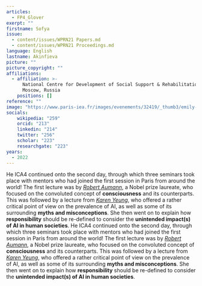```yaml
---
articles:
  - FP4_Glover
exerpt: ""
firstname: Sofya
issue:
  - content/issues/WPRN21 Papers.md
  - content/issues/WPRN21 Proceedings.md
language: English
lastname: Akinfieva
picture: ""
picture_copyright: ""
affiliations:
  - affiliation: >-
      National Centre for Development of Social Support & Rehabilitation,
      Moscow, Russia
    positions: []
reference: ""
image: "https://www.paris-iea.fr/images/evenements/32419/_thumb3/emily-morter-8xaa0f9yqne-unsplash.jpg"
socials:
    wikipedia: "259"
    orcid: "213"
    linkedin: "214"
    twitter: "256"
    scholar: "223"
    researchgate: "223"
years:
  - 2022
---
```


He ICA4 continued onto the second day, through which three seminars took place with mentors who had joined the first session in Paris from around the world!
The first lecture was by [_Robert Aumann_](/mentors#aumann "Robert Aumann"), a Nobel prize laureate, who focused on the convoluted concept of **consciousness** and its counterparts.
This was followed by a lecture from [_Karen Yeung_](/mentors#yeung "Karen Yeung"), who offered a rather critical point of view on the prevalence of AI, as well as some of its surrounding **myths and misconceptions**. She then went on to explain how **responsibility** should be re-defined to consider the **unintended impact(s) of AI in human societies**.
He ICA4 continued onto the second day, through which three seminars took place with mentors who had joined the first session in Paris from around the world!
The first lecture was by [_Robert Aumann_](/mentors#aumann "Robert Aumann"), a Nobel prize laureate, who focused on the convoluted concept of **consciousness** and its counterparts.
This was followed by a lecture from [_Karen Yeung_](/mentors#yeung "Karen Yeung"), who offered a rather critical point of view on the prevalence of AI, as well as some of its surrounding **myths and misconceptions**. She then went on to explain how **responsibility** should be re-defined to consider the **unintended impact(s) of AI in human societies**.
